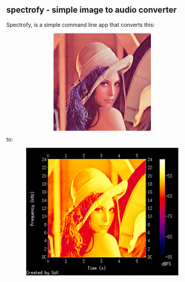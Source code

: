spectrofy - simple image to audio converter
-------------------------------------------

Spectrofy, is a simple command line app that converts this:

<div>
  <img src="https://github.com/8c6794b6/spectrofy/raw/master/data/lena_in.bmp" style="display:block;margin-left:auto; margin-right:auto;" />
</div>

to:

<div>
  <img src="https://github.com/8c6794b6/spectrofy/raw/master/data/lena_out.png" style="display:block;margin-left:auto; margin-right:auto;" />
</div>